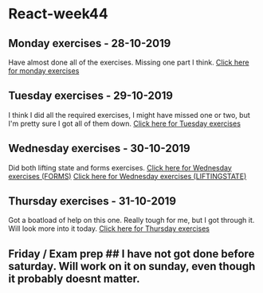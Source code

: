 # React-week44

## Monday exercises - 28-10-2019 ##

Have almost done all of the exercises. Missing one part I think. 
[Click here for monday exercises](https://github.com/Aeydin24/React/tree/master/mondayweek44)

## Tuesday exercises - 29-10-2019 ##

I think I did all the required exercises, I might have missed one or two, but I'm pretty sure I got all of them down.
[Click here for Tuesday exercises](https://github.com/Aeydin24/React/tree/master/tuesdayweek44)

## Wednesday exercises - 30-10-2019 ##

Did both lifting state and forms exercises. 
[Click here for Wednesday exercises (FORMS)](https://github.com/Aeydin24/React/tree/master/wednesdayweek44forms)
[Click here for Wednesday exercises (LIFTINGSTATE)](https://github.com/Aeydin24/React/tree/master/wednesdayweek44liftingstateup)

## Thursday exercises - 31-10-2019 ##

Got a boatload of help on this one. Really tough for me, but I got through it. Will look more into it today.
[Click here for Thursday exercises ](https://github.com/Aeydin24/React/tree/master/react-crud-rest-exercise)


## Friday / Exam prep ## I have not got done before saturday. Will work on it on sunday, even though it probably doesnt matter.
 
